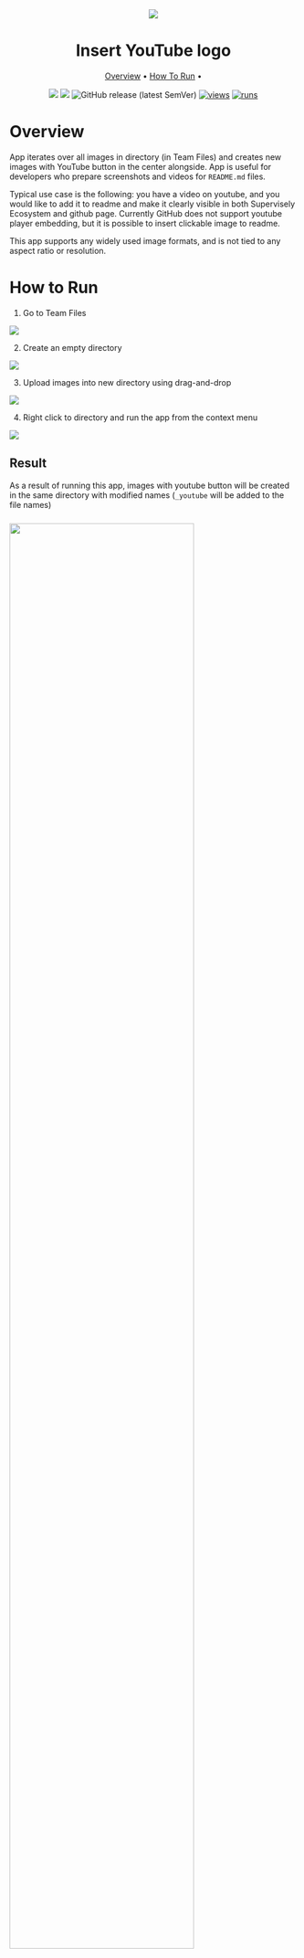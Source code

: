 <div align="center" markdown>
<img src="https://user-images.githubusercontent.com/115161827/202196829-fc71bc02-73b0-40a4-a02a-1e1ac9cad13e.jpg"/>  

# Insert YouTube logo

<p align="center">
  <a href="#Overview">Overview</a> •
  <a href="#How-To-Run">How To Run</a> •
</p>

[![](https://img.shields.io/badge/supervisely-ecosystem-brightgreen)](https://ecosystem.supervise.ly/apps/supervisely-ecosystem/insert-youtube-logo)
[![](https://img.shields.io/badge/slack-chat-green.svg?logo=slack)](https://supervise.ly/slack)
![GitHub release (latest SemVer)](https://img.shields.io/github/v/release/supervisely-ecosystem/insert-youtube-logo)
[![views](https://app.supervise.ly/img/badges/views/supervisely-ecosystem/insert-youtube-logo.png)](https://supervise.ly)
[![runs](https://app.supervise.ly/img/badges/runs/supervisely-ecosystem/insert-youtube-logo.png)](https://supervise.ly)

</div>

# Overview

App iterates over all images in directory (in Team Files) and creates new images with YouTube button in the center alongside. App is useful for developers who prepare screenshots and videos for `README.md` files.

Typical use case is the following: you have a video on youtube, and you would like to add it to readme and make it clearly visible in both Supervisely Ecosystem and github page. Currently GitHub does not support youtube player embedding, but it is possible to insert clickable image to readme.

This app supports any widely used image formats, and is not tied to any aspect ratio or resolution.

# How to Run

1. Go to Team Files

<img src="https://user-images.githubusercontent.com/115161827/202218609-485003e6-e295-4d3b-9bd5-fa302e43eea2.png">

2. Create an empty directory
<img src="https://user-images.githubusercontent.com/115161827/202220220-ff76d5d4-20b1-40ac-a0b3-8e2416131c4e.gif">

3. Upload images into new directory using drag-and-drop
  <img src="https://user-images.githubusercontent.com/115161827/202231709-a964351f-390f-41be-a685-4489d9845c33.gif">

4. Right click to directory and run the app from the context menu
<img src="https://user-images.githubusercontent.com/115161827/202220693-788ba804-6fc5-4ddd-87b3-494f459374d9.png">


## Result

As a result of running this app, images with youtube button will be created in the same directory with modified names (`_youtube` will be added to the file names)

<img src="https://user-images.githubusercontent.com/115161827/202245059-27263f34-ed39-4ba5-97f2-bb0c32d53595.gif" width="80%" style='padding-top: 10px'>

Then you can add the following code snippet to your README (do not forget to replace links in example):

```md
<a data-key="sly-embeded-video-link" href="https://youtu.be/e47rWdgK-_M" data-video-code="e47rWdgK-_M">
    <img src="https://i.imgur.com/sJdEEkN.png" alt="SLY_EMBEDED_VIDEO_LINK"  style="max-width:100%;">
</a>
```

Once you added it to your readme, it will be shown nicely in both Supervisely platform and GitHub.


In Supervisely  |  In GitHub
:-------------------------:|:-----------------------------------:
<img src="https://user-images.githubusercontent.com/115161827/202243190-fe28997c-2c70-46dd-9f15-9122b4ce9ad4.png" style="max-height: 300px; width: auto;"/>  |  <img src="https://user-images.githubusercontent.com/115161827/202243009-3e17cd2a-08ef-4636-9ed0-109b662dfe63.png" style="max-height: 300px; width: auto;"/>